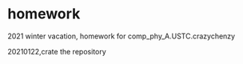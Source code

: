 # homework
2021 winter vacation, homework for comp_phy_A.USTC.crazychenzy

20210122,crate the repository
